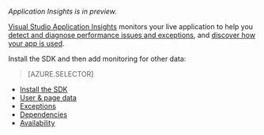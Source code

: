 
*Application Insights is in preview.*

<a name="selector1"></a>

[Visual Studio Application Insights](application-insights/app-insights-overview.md) monitors your live application to help you [detect and diagnose performance issues and exceptions](application-insights/app-insights-detect-triage-diagnose.md), and [discover how your app is used](application-insights/app-insights-overview-usage.md). 

Install the SDK and then add monitoring for other data:

> [AZURE.SELECTOR]
- [Install the SDK](app-insights-asp-net.md#selector1)
- [User & page data](app-insights-javascript.md#selector1)
- [Exceptions](app-insights-asp-net-exceptions.md#selector1)
- [Dependencies](app-insights-asp-net-dependencies.md#selector1)
- [Availability](app-insights-monitor-web-app-availability.md#selector1)

